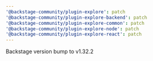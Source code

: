 ```yaml
---
'@backstage-community/plugin-explore': patch
'@backstage-community/plugin-explore-backend': patch
'@backstage-community/plugin-explore-common': patch
'@backstage-community/plugin-explore-node': patch
'@backstage-community/plugin-explore-react': patch
---
```


Backstage version bump to v1.32.2
